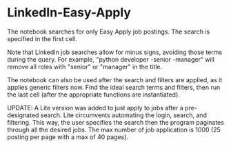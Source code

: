 # LinkedIn-Easy-Apply

The notebook searches for only Easy Apply job postings. The search is specified in the first cell.

Note that LinkedIn job searches allow for minus signs, avoiding those terms during the query.
For example, "python developer -senior -manager" will remove all roles with "senior" or "manager" in the title.

The notebook can also be used after the search and filters are applied, as it applies generic filters now.
Find the ideal search terms and filters, then run the last cell (after the appropriate functions are instantiated).

UPDATE: A Lite version was added to just apply to jobs after a pre-designated search. Lite circumvents automating the login, search, and filtering. This way, the user specifies the search then the program paginates through all the desired jobs. The max number of job application is 1000 (25 posting per page with a max of 40 pages).

